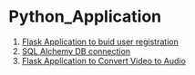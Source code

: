 # Python_Application
1. [Flask Application to buid user registration](https://github.com/shivam19nov/Python_Application/tree/main/Registration_Application) <br/>
2. [SQL Alchemy DB connection](https://github.com/shivam19nov/Python_Application/tree/main/SQL_Alchemy) <br/>
2. [Flask Application to Convert Video to Audio](https://github.com/shivam19nov/Python_Application/tree/main/Video-to-Audio-converter) <br/>

